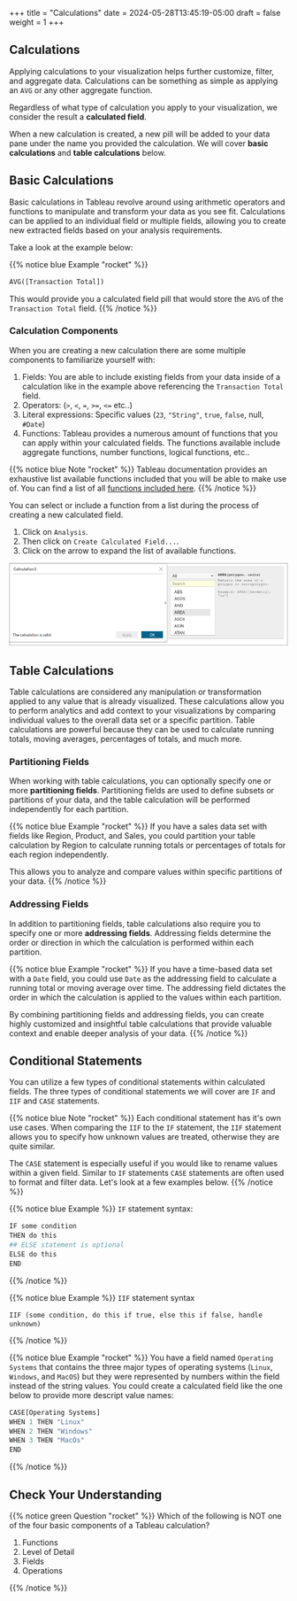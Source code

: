 +++
title = "Calculations"
date = 2024-05-28T13:45:19-05:00
draft = false
weight = 1
+++

## Calculations

Applying calculations to your visualization helps further customize, filter, and aggregate data. Calculations can be something as simple as applying an `AVG` or any other aggregate function.

Regardless of what type of calculation you apply to your visualization, we consider the result a **calculated field**.

When a new calculation is created, a new pill will be added to your data pane under the name you provided the calculation. We will cover **basic calculations** and **table calculations** below.

## Basic Calculations

Basic calculations in Tableau revolve around using arithmetic operators and functions to manipulate and transform your data as you see fit. Calculations can be applied to an individual field or multiple fields, allowing you to create new extracted fields based on your analysis requirements.

Take a look at the example below:

{{% notice blue Example "rocket" %}}
```python
AVG([Transaction Total])
```

This would provide you a calculated field pill that would store the `AVG` of the `Transaction Total` field.
{{% /notice %}}

### Calculation Components

When you are creating a new calculation there are some multiple components to familiarize yourself with:
1. Fields: You are able to include existing fields from your data inside of a calculation like in the example above referencing the `Transaction Total` field.
1. Operators: (`>`, `<`, `=`, `>=`, `<=` etc..)
1. Literal expressions: Specific values (`23`, `"String"`, `true`, `false`, null, `#Date`)
1. Functions: Tableau provides a numerous amount of functions that you can apply within your calculated fields. The functions available include aggregate functions, number functions, logical functions, etc..

{{% notice blue Note "rocket" %}}
Tableau documentation provides an exhaustive list available functions included that you will be able to make use of. You can find a list of all [functions included here](https://help.tableau.com/current/pro/desktop/en-us/functions_all_categories.htm).
{{% /notice %}}

You can select or include a function from a list during the process of creating a new calculated field.

1. Click on `Analysis`.
1. Then click on `Create Calculated Field...`.
1. Click on the arrow to expand the list of available functions.

![Creation of a new calculated field within Tableau public, expanding the list of available functions](pictures/tableau-available-functions.png?classes=border)

## Table Calculations

Table calculations are considered any manipulation or transformation applied to any value that is already visualized. These calculations allow you to perform analytics and add context to your visualizations by comparing individual values to the overall data set or a specific partition. Table calculations are powerful because they can be used to calculate running totals, moving averages, percentages of totals, and much more.

### Partitioning Fields

When working with table calculations, you can optionally specify one or more **partitioning fields**. Partitioning fields are used to define subsets or partitions of your data, and the table calculation will be performed independently for each partition.

{{% notice blue Example "rocket" %}}
If you have a sales data set with fields like Region, Product, and Sales, you could partition your table calculation by Region to calculate running totals or percentages of totals for each region independently. 

This allows you to analyze and compare values within specific partitions of your data.
{{% /notice %}}

### Addressing Fields

In addition to partitioning fields, table calculations also require you to specify one or more **addressing fields**. Addressing fields determine the order or direction in which the calculation is performed within each partition.

{{% notice blue Example "rocket" %}}
If you have a time-based data set with a `Date` field, you could use `Date` as the addressing field to calculate a running total or moving average over time. The addressing field dictates the order in which the calculation is applied to the values within each partition.

By combining partitioning fields and addressing fields, you can create highly customized and insightful table calculations that provide valuable context and enable deeper analysis of your data.
{{% /notice %}}

<!-- TODO: Add image below of creating table calculation -->

## Conditional Statements

You can utilize a few types of conditional statements within calculated fields. The three types of conditional statements we will cover are `IF` and `IIF` and `CASE` statements.

{{% notice blue Note "rocket" %}}
Each conditional statement has it's own use cases. When comparing the `IIF` to the `IF` statement, the `IIF` statement allows you to specify how unknown values are treated, otherwise they are quite similar.

The `CASE` statement is especially useful if you would like to rename values within a given field. Similar to `IF` statements `CASE` statements are often used to format and filter data. Let's look at a few examples below.
{{% /notice %}}

{{% notice blue Example %}}
`IF` statement syntax:

```python
IF some condition
THEN do this
## ELSE statement is optional
ELSE do this
END
```
{{% /notice %}}

{{% notice blue Example %}}
`IIF` statement syntax

```console
IIF (some condition, do this if true, else this if false, handle unknown)
```
{{% /notice %}}

{{% notice blue Example "rocket" %}}
You have a field named `Operating Systems` that contains the three major types of operating systems (`Linux`, `Windows`, and `MacOS`) but they were represented by numbers within the field instead of the string values. You could create a calculated field like the one below to provide more descript value names:

```python
CASE[Operating Systems]
WHEN 1 THEN "Linux"
WHEN 2 THEN "Windows"
WHEN 3 THEN "MacOs"
END
```
{{% /notice %}}

## Check Your Understanding

{{% notice green Question "rocket" %}}
Which of the following is NOT one of the four basic components of a Tableau calculation?

1. Functions
1. Level of Detail
1. Fields
1. Operations
<!-- Solution: Level of Detail -->
{{% /notice %}}
